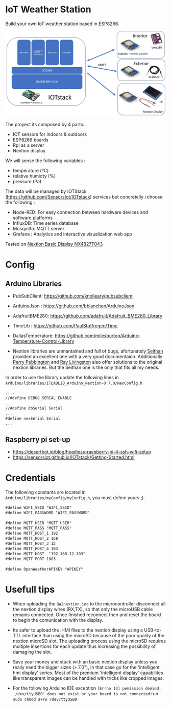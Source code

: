 # IoT Weather Station

Build your own IoT weather station based in ESP8266. 

![nextionDebugg](https://github.com/VicenteYago/AdvancedWeatherStation/blob/main/img/architecture2.PNG)

The proyect its composed by 4 parts: 
* IOT sensors for indoors & outdoors
* ESP8266 boards
* Rpi as a server
* Nextion display

We will sense the following variables :

- temperature (ºC)
- relative humidty (%)
- pressure (Pa)

The data will be managed by IOTStack (https://github.com/SensorsIot/IOTstack) 
 services but concretelly i choose the following : 
 
 * Node-RED: For easy connection between hardware devices and software platforms
 * InfluxDB: Time series database
 * Mosquitto: MQTT server
 * Grafana : Analytics and interactive visualization web app




Tested on [Nextion Basic Display NX4827T043](https://nextion.tech/datasheets/nx4827t043/)

# Config

## Arduino Libraries

* PubSubClient: https://github.com/knolleary/pubsubclient
* ArduinoJson : https://github.com/bblanchon/ArduinoJson
* AdafruitBME280: https://github.com/adafruit/Adafruit_BME280_Library
* TimeLib : https://github.com/PaulStoffregen/Time
* DallasTemperature: https://github.com/milesburton/Arduino-Temperature-Control-Library

* Nextion libraries are unmantained and full of bugs, afortunately [Seithan](https://github.com/Seithan/EasyNextionLibrary) provided an excellent one with a very good documentaion. Additionally [Perry Pebbington](https://forum.arduino.cc/index.php?topic=604185.msg4100443#msg4100443) and  [Ray Livingston](https://forum.arduino.cc/index.php?topic=620821.0) also offer solutions to the original nextion libraries. But the Seithan one is the only that fits all my needs.


In order to use the library update the following lines in `Arduino/libraries/ITEADLIB_Arduino_Nextion-0.7.0/NexConfig.h`

```{c}
....
//#define DEBUG_SERIAL_ENABLE
...
//#define dbSerial Serial
...
#define nexSerial Serial
...
```

## Raspberry pi set-up
- https://desertbot.io/blog/headless-raspberry-pi-4-ssh-wifi-setup
- https://sensorsiot.github.io/IOTstack/Getting-Started.html

# Credentials

The following constants are located in `Arduino/libraries/myConfig/myConfig.h`, you must define yours ;).

```{C}
#define WIFI_SSID "WIFI_SSID"
#define WIFI_PASSWORD "WIFI_PASSWORD"

#define MQTT_USER "MQTT_USER"
#define MQTT_PASS "MQTT_PASS"
#define MQTT_HOST_1 192
#define MQTT_HOST_2 168
#define MQTT_HOST_3 12
#define MQTT_HOST_4 103
#define MQTT_HOST_ "192.168.12.103"
#define MQTT_PORT 1883

#define OpenWeatherAPIKEY "APIKEY"
```

# Usefull tips 
- When uploading the `OW2nextion.ino` to the microcontroller disconnect all the nextion display wires (RX,TX), so that only  the microUSB cable remains connected. Once finished reconnect then and reset the board to begin the comunication with the  display. 

- Its safer to upload the .HMI files to the nextion display using a USB-to-TTL interface than using the microSD because of the poor quality of the  nextion microSD slot. The uploading process using the microSD requires multiple insertions for each update thus increasing the possibility of damaging the slot. 

- Save your money and stuck with an basic nextion display unless you really need the bigger sizes (> 7.0"), in that case go for the 'intelligent hmi display' series. Most of the premium 'intelligent display' capabilites  like transparent images can be handled with tricks like cropped images.

- For the following Arduino IDE exception `[Errno 13] pemission denied: '/dev/ttyUSB0' does not exist or your board is not connected` run `sudo chmod a+rw /dev/ttyUSB0`




